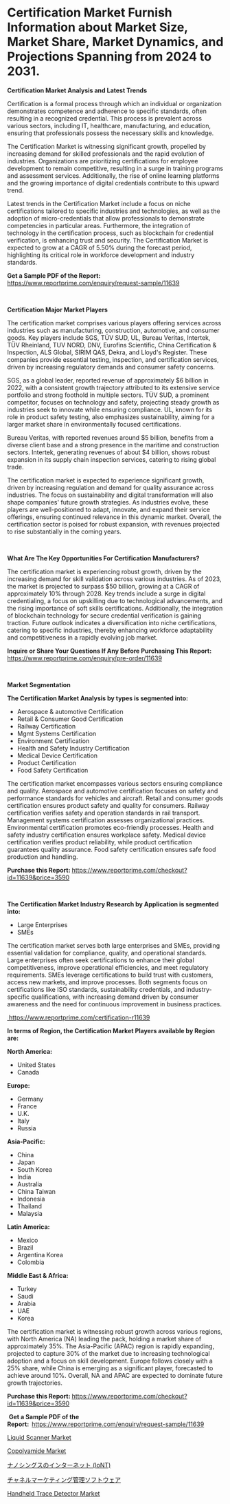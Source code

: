 <p><h1>Certification Market Furnish Information about Market Size, Market Share, Market Dynamics, and Projections Spanning from 2024 to 2031.</h1></p><p><strong>Certification Market Analysis and Latest Trends</strong></p>
<p><p>Certification is a formal process through which an individual or organization demonstrates competence and adherence to specific standards, often resulting in a recognized credential. This process is prevalent across various sectors, including IT, healthcare, manufacturing, and education, ensuring that professionals possess the necessary skills and knowledge.</p><p>The Certification Market is witnessing significant growth, propelled by increasing demand for skilled professionals and the rapid evolution of industries. Organizations are prioritizing certifications for employee development to remain competitive, resulting in a surge in training programs and assessment services. Additionally, the rise of online learning platforms and the growing importance of digital credentials contribute to this upward trend.</p><p>Latest trends in the Certification Market include a focus on niche certifications tailored to specific industries and technologies, as well as the adoption of micro-credentials that allow professionals to demonstrate competencies in particular areas. Furthermore, the integration of technology in the certification process, such as blockchain for credential verification, is enhancing trust and security. The Certification Market is expected to grow at a CAGR of 5.50% during the forecast period, highlighting its critical role in workforce development and industry standards.</p></p>
<p><strong>Get a Sample PDF of the Report:&nbsp;</strong> <a href="https://www.reportprime.com/enquiry/request-sample/11639">https://www.reportprime.com/enquiry/request-sample/11639</a></p>
<p>&nbsp;</p>
<p><strong>Certification Major Market Players</strong></p>
<p><p>The certification market comprises various players offering services across industries such as manufacturing, construction, automotive, and consumer goods. Key players include SGS, TÜV SUD, UL, Bureau Veritas, Intertek, TÜV Rheinland, TUV NORD, DNV, Eurofins Scientific, China Certification & Inspection, ALS Global, SIRIM QAS, Dekra, and Lloyd's Register. These companies provide essential testing, inspection, and certification services, driven by increasing regulatory demands and consumer safety concerns.</p><p>SGS, as a global leader, reported revenue of approximately $6 billion in 2022, with a consistent growth trajectory attributed to its extensive service portfolio and strong foothold in multiple sectors. TÜV SUD, a prominent competitor, focuses on technology and safety, projecting steady growth as industries seek to innovate while ensuring compliance. UL, known for its role in product safety testing, also emphasizes sustainability, aiming for a larger market share in environmentally focused certifications.</p><p>Bureau Veritas, with reported revenues around $5 billion, benefits from a diverse client base and a strong presence in the maritime and construction sectors. Intertek, generating revenues of about $4 billion, shows robust expansion in its supply chain inspection services, catering to rising global trade.</p><p>The certification market is expected to experience significant growth, driven by increasing regulation and demand for quality assurance across industries. The focus on sustainability and digital transformation will also shape companies' future growth strategies. As industries evolve, these players are well-positioned to adapt, innovate, and expand their service offerings, ensuring continued relevance in this dynamic market. Overall, the certification sector is poised for robust expansion, with revenues projected to rise substantially in the coming years.</p></p>
<p>&nbsp;</p>
<p><strong>What Are The Key Opportunities For Certification Manufacturers?</strong></p>
<p><p>The certification market is experiencing robust growth, driven by the increasing demand for skill validation across various industries. As of 2023, the market is projected to surpass $50 billion, growing at a CAGR of approximately 10% through 2028. Key trends include a surge in digital credentialing, a focus on upskilling due to technological advancements, and the rising importance of soft skills certifications. Additionally, the integration of blockchain technology for secure credential verification is gaining traction. Future outlook indicates a diversification into niche certifications, catering to specific industries, thereby enhancing workforce adaptability and competitiveness in a rapidly evolving job market.</p></p>
<p><strong>Inquire or Share Your Questions If Any Before Purchasing This Report:</strong> <a href="https://www.reportprime.com/enquiry/pre-order/11639">https://www.reportprime.com/enquiry/pre-order/11639</a></p>
<p>&nbsp;</p>
<p><strong>Market Segmentation</strong></p>
<p><strong>The Certification Market Analysis by types is segmented into:</strong></p>
<p><ul><li>Aerospace & automotive Certification</li><li>Retail & Consumer Good Certification</li><li>Railway Certification</li><li>Mgmt Systems Certification</li><li>Environment Certification</li><li>Health and Safety Industry Certification</li><li>Medical Device Certification</li><li>Product Certification</li><li>Food Safety Certification</li></ul></p>
<p><p>The certification market encompasses various sectors ensuring compliance and quality. Aerospace and automotive certification focuses on safety and performance standards for vehicles and aircraft. Retail and consumer goods certification ensures product safety and quality for consumers. Railway certification verifies safety and operation standards in rail transport. Management systems certification assesses organizational practices. Environmental certification promotes eco-friendly processes. Health and safety industry certification ensures workplace safety. Medical device certification verifies product reliability, while product certification guarantees quality assurance. Food safety certification ensures safe food production and handling.</p></p>
<p><strong>Purchase this Report:&nbsp;</strong><a href="https://www.reportprime.com/checkout?id=11639&price=3590">https://www.reportprime.com/checkout?id=11639&price=3590</a></p>
<p>&nbsp;</p>
<p><strong>The Certification Market Industry Research by Application is segmented into:</strong></p>
<p><ul><li>Large Enterprises</li><li>SMEs</li></ul></p>
<p><p>The certification market serves both large enterprises and SMEs, providing essential validation for compliance, quality, and operational standards. Large enterprises often seek certifications to enhance their global competitiveness, improve operational efficiencies, and meet regulatory requirements. SMEs leverage certifications to build trust with customers, access new markets, and improve processes. Both segments focus on certifications like ISO standards, sustainability credentials, and industry-specific qualifications, with increasing demand driven by consumer awareness and the need for continuous improvement in business practices.</p></p>
<p><a href="https://www.reportprime.com/certification-r11639">&nbsp;https://www.reportprime.com/certification-r11639</a></p>
<p><strong>In terms of Region, the Certification Market Players available by Region are:</strong></p>
<p>
    <p> <strong> North America: </strong>
        <ul>
            <li>United States</li>
            <li>Canada</li>
        </ul>
        </p> 
    <p> <strong> Europe: </strong>
        <ul>
            <li>Germany</li>
            <li>France</li>
            <li>U.K.</li>
            <li>Italy</li>
            <li>Russia</li>
        </ul>
        </p> 
    <p> <strong> Asia-Pacific: </strong>
        <ul>
            <li>China</li>
            <li>Japan</li>
            <li>South Korea</li>
            <li>India</li>
            <li>Australia</li>
            <li>China Taiwan</li>
            <li>Indonesia</li>
            <li>Thailand</li>
            <li>Malaysia</li>
        </ul>
        </p> 
    <p> <strong> Latin America: </strong>
        <ul>
            <li>Mexico</li>
            <li>Brazil</li>
            <li>Argentina Korea</li>
            <li>Colombia</li>
        </ul>
        </p> 
    <p> <strong> Middle East & Africa: </strong>
        <ul>
            <li>Turkey</li>
            <li>Saudi</li>
            <li>Arabia</li>
            <li>UAE</li>
            <li>Korea</li>
        </ul>
    </p>
    </p>
<p><p>The certification market is witnessing robust growth across various regions, with North America (NA) leading the pack, holding a market share of approximately 35%. The Asia-Pacific (APAC) region is rapidly expanding, projected to capture 30% of the market due to increasing technological adoption and a focus on skill development. Europe follows closely with a 25% share, while China is emerging as a significant player, forecasted to achieve around 10%. Overall, NA and APAC are expected to dominate future growth trajectories.</p></p>
<p><strong>Purchase this Report: </strong><a href="https://www.reportprime.com/checkout?id=11639&price=3590">https://www.reportprime.com/checkout?id=11639&price=3590</a></p>
<p>&nbsp;<strong>Get a Sample PDF of the Report:&nbsp;&nbsp;</strong><a href="https://www.reportprime.com/enquiry/request-sample/11639">https://www.reportprime.com/enquiry/request-sample/11639</a></p>
<p><strong></strong></p>
<p><p><a href="https://www.linkedin.com/pulse/liquid-scanner-market-growth-segmentation-regional-analysis-8p0cf?trackingId=Wpg2yqM8QXit0vz7PGMcLQ%3D%3D">Liquid Scanner Market</a></p><p><a href="https://medium.com/@philipwolf61/the-global-copolyamide-market-is-expected-to-witness-a-compound-annual-growth-rate-cagr-of-6-1-6aebd5dd1605">Copolyamide Market</a></p><p><a href="https://medium.com/@dm15982023/%E3%83%8A%E3%83%8E%E3%81%AE%E7%89%A9%E4%BA%8B-iont-%E5%B8%82%E5%A0%B4%E3%81%AB%E9%96%A2%E3%81%99%E3%82%8B%E3%82%B0%E3%83%AD%E3%83%BC%E3%83%90%E3%83%AB%E3%81%AA%E8%A6%96%E7%82%B9-%E3%83%88%E3%83%AC%E3%83%B3%E3%83%89%E3%81%A8%E4%BA%88%E6%B8%AC-2024%E5%B9%B4-2031%E5%B9%B4-e4023ac2135a">ナノシングスのインターネット (IoNT)</a></p><p><a href="https://medium.com/@dm15982023/channel-marketing-management-software-5331ff7a98e5">チャネルマーケティング管理ソフトウェア</a></p><p><a href="https://www.linkedin.com/pulse/handheld-trace-detector-market-size-share-trends-analysis-report-fi4lf?trackingId=WUl9TcLDRvyl9PnzaqTN3w%3D%3D">Handheld Trace Detector Market</a></p></p>